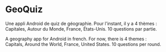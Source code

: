 # GeoQuiz
Une appli Android de quiz de géographie. Pour l'instant, il y a 4 thèmes : Capitales, Autour du Monde, France, États-Unis. 10 questions par partie.

A geography app for Android in french. For now, there is 4 themes : Capitals, Around the World, France, United States. 10 questions per round.
